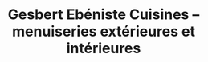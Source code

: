 ---
title: "Gesbert Ebéniste Cuisines – menuiseries extérieures et intérieures"
url: /courgains/gesbert-ebeniste-cuisines-menuiseries-exterieures-et-interieures/
shop: Möbel
---